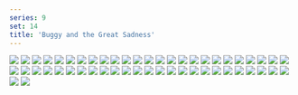 ```yaml
---
series: 9
set: 14
title: 'Buggy and the Great Sadness'
---
```


![](../../../../assets/modern-fried-snake/part-14/modern1074.jpg)
![](../../../../assets/modern-fried-snake/part-14/modern1075.jpg)
![](../../../../assets/modern-fried-snake/part-14/modern1076.jpg)
![](../../../../assets/modern-fried-snake/part-14/modern1077.jpg)
![](../../../../assets/modern-fried-snake/part-14/modern1078.jpg)
![](../../../../assets/modern-fried-snake/part-14/modern1079.jpg)
![](../../../../assets/modern-fried-snake/part-14/modern1080.jpg)
![](../../../../assets/modern-fried-snake/part-14/modern1081.jpg)
![](../../../../assets/modern-fried-snake/part-14/modern1082.jpg)
![](../../../../assets/modern-fried-snake/part-14/modern1083.jpg)
![](../../../../assets/modern-fried-snake/part-14/modern1084.jpg)
![](../../../../assets/modern-fried-snake/part-14/modern1085.jpg)
![](../../../../assets/modern-fried-snake/part-14/modern1086.jpg)
![](../../../../assets/modern-fried-snake/part-14/modern1087.jpg)
![](../../../../assets/modern-fried-snake/part-14/modern1088.jpg)
![](../../../../assets/modern-fried-snake/part-14/modern1089.jpg)
![](../../../../assets/modern-fried-snake/part-14/modern1090.jpg)
![](../../../../assets/modern-fried-snake/part-14/modern1091.jpg)
![](../../../../assets/modern-fried-snake/part-14/modern1092.jpg)
![](../../../../assets/modern-fried-snake/part-14/modern1093.jpg)
![](../../../../assets/modern-fried-snake/part-14/modern1094.jpg)
![](../../../../assets/modern-fried-snake/part-14/modern1095.jpg)
![](../../../../assets/modern-fried-snake/part-14/modern1096.jpg)
![](../../../../assets/modern-fried-snake/part-14/modern1097.jpg)
![](../../../../assets/modern-fried-snake/part-14/modern1098.jpg)
![](../../../../assets/modern-fried-snake/part-14/modern1099.jpg)
![](../../../../assets/modern-fried-snake/part-14/modern1100.jpg)
![](../../../../assets/modern-fried-snake/part-14/modern1101.jpg)
![](../../../../assets/modern-fried-snake/part-14/modern1102.jpg)
![](../../../../assets/modern-fried-snake/part-14/modern1103.jpg)
![](../../../../assets/modern-fried-snake/part-14/modern1104.jpg)
![](../../../../assets/modern-fried-snake/part-14/modern1105.jpg)
![](../../../../assets/modern-fried-snake/part-14/modern1106.jpg)
![](../../../../assets/modern-fried-snake/part-14/modern1107.jpg)
![](../../../../assets/modern-fried-snake/part-14/modern1108.jpg)
![](../../../../assets/modern-fried-snake/part-14/modern1109.jpg)
![](../../../../assets/modern-fried-snake/part-14/modern1110.jpg)
![](../../../../assets/modern-fried-snake/part-14/modern1111.jpg)
![](../../../../assets/modern-fried-snake/part-14/modern1112.jpg)
![](../../../../assets/modern-fried-snake/part-14/modern1113.jpg)
![](../../../../assets/modern-fried-snake/part-14/modern1114.jpg)
![](../../../../assets/modern-fried-snake/part-14/modern1115.jpg)
![](../../../../assets/modern-fried-snake/part-14/modern1116.jpg)
![](../../../../assets/modern-fried-snake/part-14/modern1117.jpg)
![](../../../../assets/modern-fried-snake/part-14/modern1118.jpg)
![](../../../../assets/modern-fried-snake/part-14/modern1119.jpg)
![](../../../../assets/modern-fried-snake/part-14/modern1120.jpg)
![](../../../../assets/modern-fried-snake/part-14/modern1121.jpg)
![](../../../../assets/modern-fried-snake/part-14/modern1122.jpg)
![](../../../../assets/modern-fried-snake/part-14/modern1123.jpg)
![](../../../../assets/modern-fried-snake/part-14/modern1124.jpg)
![](../../../../assets/modern-fried-snake/part-14/modern1125.jpg)